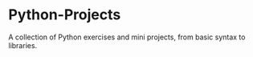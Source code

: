# Python-Projects
A collection of Python exercises and mini projects, from basic syntax to libraries.
